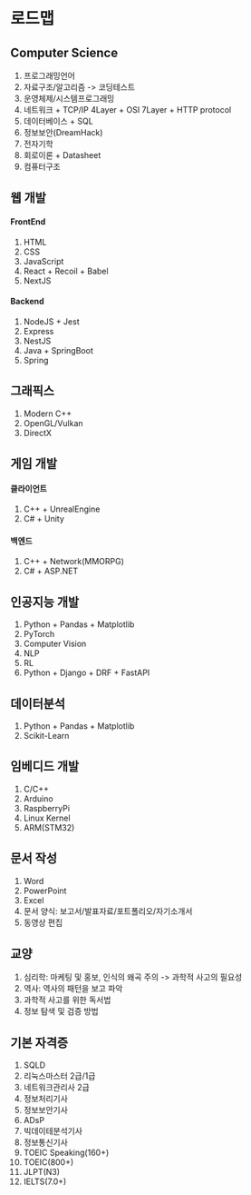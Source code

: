 # 로드맵

## Computer Science
1) 프로그래밍언어
2) 자료구조/알고리즘 -> 코딩테스트
3) 운영체제/시스템프로그래밍
4) 네트워크 + TCP/IP 4Layer + OSI 7Layer + HTTP protocol
5) 데이터베이스 + SQL
6) 정보보안(DreamHack)
7) 전자기학
8) 회로이론 + Datasheet
9) 컴퓨터구조

## 웹 개발
#### FrontEnd
1) HTML
2) CSS
3) JavaScript
4) React + Recoil + Babel
5) NextJS

#### Backend
1) NodeJS + Jest
2) Express
3) NestJS
4) Java + SpringBoot
5) Spring

## 그래픽스
1) Modern C++
2) OpenGL/Vulkan
3) DirectX

## 게임 개발
#### 클라이언트
1) C++ + UnrealEngine
2) C# + Unity

#### 백엔드
1) C++ + Network(MMORPG)
2) C# + ASP.NET

## 인공지능 개발
1) Python + Pandas + Matplotlib
2) PyTorch
3) Computer Vision
4) NLP
5) RL
6) Python + Django + DRF + FastAPI

## 데이터분석
1) Python + Pandas + Matplotlib
2) Scikit-Learn

## 임베디드 개발
1) C/C++
2) Arduino
3) RaspberryPi
4) Linux Kernel
5) ARM(STM32)

## 문서 작성
1) Word
2) PowerPoint
3) Excel
4) 문서 양식: 보고서/발표자료/포트폴리오/자기소개서
5) 동영상 편집

## 교양
1) 심리학: 마케팅 및 홍보, 인식의 왜곡 주의 -> 과학적 사고의 필요성
2) 역사: 역사의 패턴을 보고 파악
3) 과학적 사고를 위한 독서법
4) 정보 탐색 및 검증 방법

## 기본 자격증
1) SQLD
2) 리눅스마스터 2급/1급
3) 네트워크관리사 2급
4) 정보처리기사
5) 정보보안기사
6) ADsP
7) 빅데이테분석기사
8) 정보통신기사
9) TOEIC Speaking(160+)
10) TOEIC(800+)
11) JLPT(N3)
12) IELTS(7.0+)